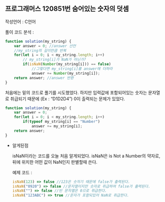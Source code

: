 ## 프로그래머스 120851번 숨어있는 숫자의 덧셈
작성언어 : C언어

풀이 코드 분석 :

```jsx
function solution(my_string) {
    var answer = 0; //answer 선언
    //my_string의 길이만큼 반복
    for(let i = 0; i < my_string.length; i++) 
        // my_string[i]가 NaN가 아닌가?
        if(isNaN(Number(my_string[i])) == false)
            //그렇다면 my_string[i]를 answer에 더하라
            answer += Number(my_string[i]);
    return answer; //answer 반환
}
```

처음에는 밑의 코드로 풀기를 시도했었다. 하지만 입력값에 포함되어있는 숫자는 문자열로 취급되기 때문에 (Ex : “D1D2D4”) 0이 출력되는 문제가 있었다.

```jsx
function solution(my_string) {
    var answer = 0;
    for(let i = 0; i < my_string.length; i++)
        if(typeof my_string[i] == "Number")
            answer += my_string[i];
    return answer;
}
```

- 알게된점
    
    isNaN이라는 코드를 오늘 처음 알게되었다. isNaN은 is Not a Number의 약자로, 뒤에 위치한 어떤 값이 NaN인지 판별할때 쓴다. 
    
    예제 코드 :
    
    ```jsx
    isNaN(123) => false //123은 숫자기 때문에 false가 출력된다.
    isNaN("0920") => false //문자열이지만 숫자로 취급하여 false가 출력된다.
    isNaN("") => false //빈 문자열은 0으로 취급한다.
    isNaN("123ABC") => true //문자가 포함되있어 NaN로 취급한다.
    ```
